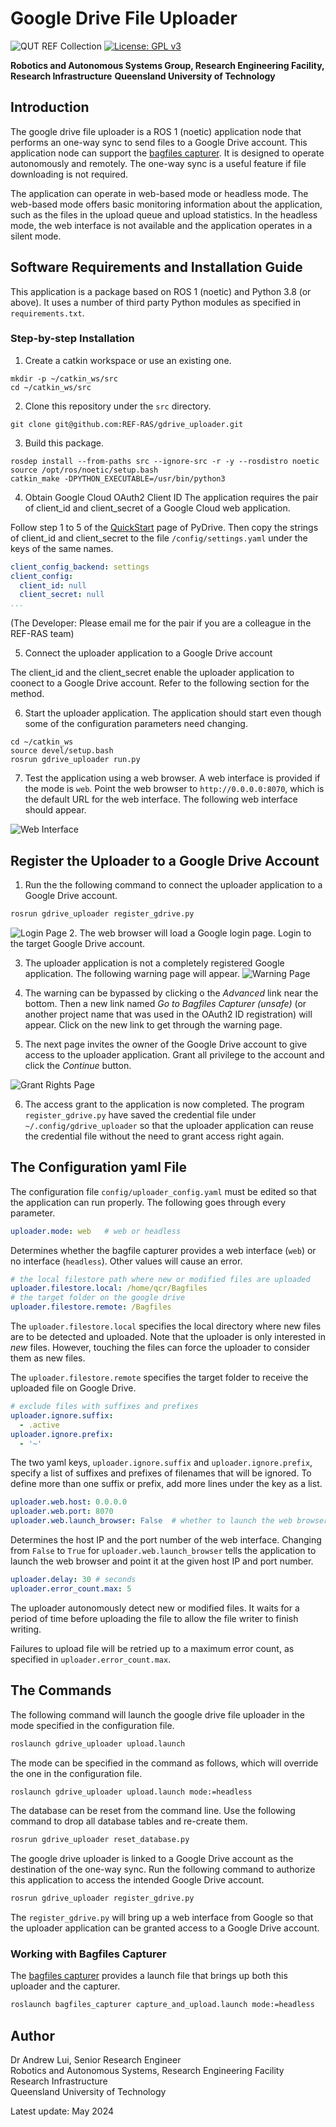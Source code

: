 # Google Drive File Uploader

![QUT REF Collection](https://badgen.net/badge/collections/QUT%20REF-RAS?icon=github) [![License: GPL v3](https://img.shields.io/badge/License-GPLv3-blue.svg)](https://www.gnu.org/licenses/gpl-3.0)

**Robotics and Autonomous Systems Group, Research Engineering Facility, Research Infrastructure** 
**Queensland University of Technology**

## Introduction

The google drive file uploader is a ROS 1 (noetic) application node that performs an one-way sync to send files to a Google Drive account. This application node can support the [bagfiles capturer](https://github.com/REF-RAS/bagfiles_capturer). It is designed to operate autonomously and remotely. The one-way sync is a useful feature if file downloading is not required.

The application can operate in web-based mode or headless mode. The web-based mode offers basic monitoring information about the application, such as the files in the upload queue and upload statistics. In the headless mode, the web interface is not available and the application operates in a silent mode.

## Software Requirements and Installation Guide

This application is a package based on ROS 1 (noetic) and Python 3.8 (or above). It uses a number of third party Python modules as specified in `requirements.txt`.

### Step-by-step Installation
1. Create a catkin workspace or use an existing one.
```
mkdir -p ~/catkin_ws/src
cd ~/catkin_ws/src
```
2. Clone this repository under the `src` directory.
```
git clone git@github.com:REF-RAS/gdrive_uploader.git
```
3. Build this package.
```
rosdep install --from-paths src --ignore-src -r -y --rosdistro noetic
source /opt/ros/noetic/setup.bash
catkin_make -DPYTHON_EXECUTABLE=/usr/bin/python3
```
4. Obtain Google Cloud OAuth2 Client ID
The application requires the pair of client_id and client_secret of a Google Cloud web application. 

Follow step 1 to 5 of the [QuickStart](https://pythonhosted.org/PyDrive/quickstart.html) page of PyDrive. Then copy the strings of client_id and client_secret to the file `/config/settings.yaml` under the keys of the same names.
```yaml
client_config_backend: settings
client_config:
  client_id: null
  client_secret: null
...
```
(The Developer: Please email me for the pair if you are a colleague in the REF-RAS team)

5. Connect the uploader application to a Google Drive account

The client_id and the client_secret enable the uploader application to coonect to a Google Drive account. Refer to the following section for the method.

6. Start the uploader application. The application should start even though some of the configuration parameters need changing.
```
cd ~/catkin_ws
source devel/setup.bash
rosrun gdrive_uploader run.py
```
7. Test the application using a web browser.
A web interface is provided if the mode is `web`. Point the web browser to `http://0.0.0.0:8070`, which is the default URL for the web interface. The following web interface should appear.

![Web Interface](./docs/assets/WebUploaderInterface.png)

## Register the Uploader to a Google Drive Account

1. Run the the following command to connect the uploader application to a Google Drive account.
```bash
rosrun gdrive_uploader register_gdrive.py
```
![Login Page](./docs/assets/WebGoogleDriveLogin.png)
2. The web browser will load a Google login page. Login to the target Google Drive account.

3. The uploader application is not a completely registered Google application. The following warning page will appear. 
![Warning Page](./docs/assets/WebGoogleWarning.png)

4. The warning can be bypassed by clicking o the _Advanced_ link near the bottom. Then a new link named _Go to Bagfiles Capturer (unsafe)_  (or another project name that was used in the OAuth2 ID registration) will appear. Click on the new link to get through the warning page.

5. The next page invites the owner of the Google Drive account to give access to the uploader application. Grant all privilege to the account and click the _Continue_ button. 

![Grant Rights Page](./docs/assets/WebAccessRights.png)

6. The access grant to the application is now completed. The program `register_gdrive.py` have saved the credential file under `~/.config/gdrive_uploader` so that the uploader application can reuse the credential file without the need to grant access right again.

## The Configuration yaml File

The configuration file `config/uploader_config.yaml` must be edited so that the application can run properly. The following goes through every parameter.

```yaml
uploader.mode: web   # web or headless
```
Determines whether the bagfile capturer provides a web interface (`web`) or no interface (`headless`). Other values will cause an error.

```yaml
# the local filestore path where new or modified files are uploaded
uploader.filestore.local: /home/qcr/Bagfiles
# the target folder on the google drive
uploader.filestore.remote: /Bagfiles
```
The `uploader.filestore.local` specifies the local directory where new files are to be detected and uploaded. Note that the uploader is only interested in _new_ files. However, touching the files can force the uploader to consider them as new files.

The `uploader.filestore.remote` specifies the target folder to receive the uploaded file on Google Drive.

```yaml
# exclude files with suffixes and prefixes
uploader.ignore.suffix:
  - .active
uploader.ignore.prefix:
  - '~'
```
The two yaml keys, `uploader.ignore.suffix` and `uploader.ignore.prefix`, specify a list of suffixes and prefixes of filenames that will be ignored. To define more than one suffix or prefix, add more lines under the key as a list. 

```yaml
uploader.web.host: 0.0.0.0
uploader.web.port: 8070
uploader.web.launch_browser: False  # whether to launch the web browser when the application starts
```
Determines the host IP and the port number of the web interface. Changing from `False` to `True` for `uploader.web.launch_browser` tells the application to launch the web browser and point it at the given host IP and port number.

```yaml
uploader.delay: 30 # seconds
uploader.error_count.max: 5  
```
The uploader autonomously detect new or modified files. It waits for a period of time before uploading the file to allow the file writer to finish writing. 

Failures to upload file will be retried up to a maximum error count, as specified in `uploader.error_count.max`. 

## The Commands

The following command will launch the google drive file uploader in the mode specified in the configuration file.
```bash
roslaunch gdrive_uploader upload.launch
```
The mode can be specified in the command as follows, which will override the one in the configuration file. 
```bash
roslaunch gdrive_uploader upload.launch mode:=headless
```
The database can be reset from the command line. Use the following command to drop all database tables and re-create them.
```bash
rosrun gdrive_uploader reset_database.py
```
The google drive uploader is linked to a Google Drive account as the destination of the one-way sync. Run the following command to authorize this application to access the intended Google Drive account. 
```bash
rosrun gdrive_uploader register_gdrive.py
```
The `register_gdrive.py` will bring up a web interface from Google so that the uploader application can be granted access to a Google Drive account.

### Working with Bagfiles Capturer

The [bagfiles capturer](https://github.com/REF-RAS/bagfiles_capturer) provides a launch file that brings up both this uploader and the capturer.

```bash
roslaunch bagfiles_capturer capture_and_upload.launch mode:=headless
```

## Author

Dr Andrew Lui, Senior Research Engineer <br />
Robotics and Autonomous Systems, Research Engineering Facility <br />
Research Infrastructure <br />
Queensland University of Technology <br />

Latest update: May 2024